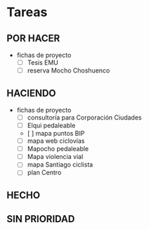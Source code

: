 # Tareas

## POR HACER

- fichas de proyecto
  - [ ] Tesis EMU
  - [ ] reserva Mocho Choshuenco

## HACIENDO

- fichas de proyecto
  - [ ] consultoría para Corporación Ciudades
  - [ ] Elqui pedaleable
  - [ ] mapa puntos BIP
  - [ ] mapa web ciclovías
  - [ ] Mapocho pedaleable
  - [ ] Mapa violencia vial
  - [ ] mapa Santiago ciclista
  - [ ] plan Centro

## HECHO

## SIN PRIORIDAD